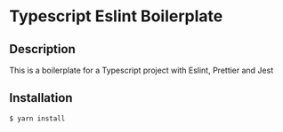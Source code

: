 Typescript Eslint Boilerplate
=============================
## Description
This is a boilerplate for a Typescript project with Eslint, Prettier and Jest

## Installation
```bash
$ yarn install
```